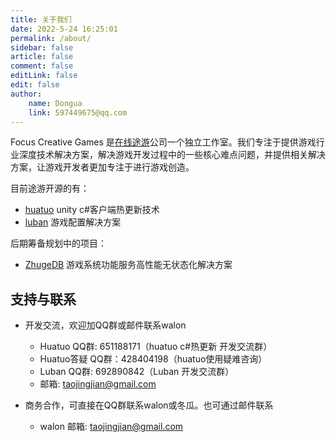 ```yaml
---
title: 关于我们
date: 2022-5-24 16:25:01
permalink: /about/
sidebar: false
article: false
comment: false
editLink: false
edit: false
author:
    name: Dongua
    link: 597449675@qq.com
---
```


Focus Creative Games 是[在线途游](http://tuyoo.com/index)公司一个独立工作室。我们专注于提供游戏行业深度技术解决方案，解决游戏开发过程中的一些核心难点问题，并提供相关解决方案，让游戏开发者更加专注于进行游戏创造。

目前途游开源的有：
  - [huatuo](https://github.com/focus-creative-games/huatuo) unity c#客户端热更新技术
  - [luban](https://github.com/focus-creative-games/luban) 游戏配置解决方案

后期筹备规划中的项目：
  - [ZhugeDB](https://github.com/focus-creative-games/zhugedb) 游戏系统功能服务高性能无状态化解决方案


## 支持与联系

* 开发交流，欢迎加QQ群或邮件联系walon
  * Huatuo QQ群: 651188171（huatuo c#热更新 开发交流群）
  * Huatuo答疑 QQ群：428404198（huatuo使用疑难咨询） 
  * Luban QQ群: 692890842（Luban 开发交流群）
  * 邮箱: taojingjian@gmail.com

* 商务合作，可直接在QQ群联系walon或冬瓜。也可通过邮件联系
  * walon 邮箱: taojingjian@gmail.com

